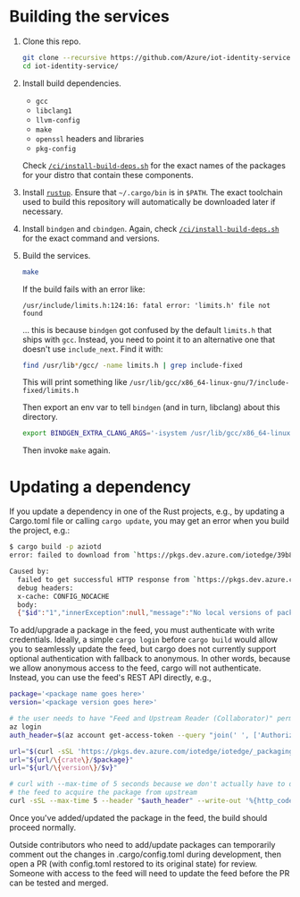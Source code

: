 # Building the services

1. Clone this repo.

    ```sh
    git clone --recursive https://github.com/Azure/iot-identity-service
    cd iot-identity-service/
    ```

1. Install build dependencies.

    - `gcc`
    - `libclang1`
    - `llvm-config`
    - `make`
    - `openssl` headers and libraries
    - `pkg-config`

    Check [`/ci/install-build-deps.sh`](../ci/install-build-deps.sh) for the exact names of the packages for your distro that contain these components.

1. Install [`rustup`](https://rustup.rs). Ensure that `~/.cargo/bin` is in `$PATH`. The exact toolchain used to build this repository will automatically be downloaded later if necessary.

1. Install `bindgen` and `cbindgen`. Again, check [`/ci/install-build-deps.sh`](../ci/install-build-deps.sh) for the exact command and versions.

1. Build the services.

    ```sh
    make
    ```

    If the build fails with an error like:

    ```
    /usr/include/limits.h:124:16: fatal error: 'limits.h' file not found
    ```

    ... this is because `bindgen` got confused by the default `limits.h` that ships with `gcc`. Instead, you need to point it to an alternative one that doesn't use `include_next`. Find it with:

    ```sh
    find /usr/lib*/gcc/ -name limits.h | grep include-fixed
    ```

    This will print something like `/usr/lib/gcc/x86_64-linux-gnu/7/include-fixed/limits.h`

    Then export an env var to tell `bindgen` (and in turn, libclang) about this directory.

    ```sh
    export BINDGEN_EXTRA_CLANG_ARGS='-isystem /usr/lib/gcc/x86_64-linux-gnu/7/include-fixed'
    ```

    Then invoke `make` again.

# Updating a dependency

If you update a dependency in one of the Rust projects, e.g., by updating a Cargo.toml file or calling `cargo update`, you may get an error when you build the project, e.g.:

```sh
$ cargo build -p aziotd
error: failed to download from `https://pkgs.dev.azure.com/iotedge/39b8807f-aa0b-43ed-b4c9-58b83c0a23a7/_packaging/0581b6d1-911e-44b2-88d9-b384271aaf3a/cargo/api/v1/crates/http-body/1.0.1/download`

Caused by:
  failed to get successful HTTP response from `https://pkgs.dev.azure.com/iotedge/39b8807f-aa0b-43ed-b4c9-58b83c0a23a7/_packaging/0581b6d1-911e-44b2-88d9-b384271aaf3a/cargo/api/v1/crates/http-body/1.0.1/download` (13.107.42.20), got 401
  debug headers:
  x-cache: CONFIG_NOCACHE
  body:
  {"$id":"1","innerException":null,"message":"No local versions of package 'http-body'; please provide authentication to access versions from upstream that have not yet been saved to your feed.","typeName":"Microsoft.TeamFoundation.Framework.Server.UnauthorizedRequestException, Microsoft.TeamFoundation.Framework.Server","typeKey":"UnauthorizedRequestException","errorCode":0,"eventId":3000}
```

To add/upgrade a package in the feed, you must authenticate with write credentials. Ideally, a simple `cargo login` before `cargo build` would allow you to seamlessly update the feed, but cargo does not currently support optional authentication with fallback to anonymous. In other words, because we allow anonymous access to the feed, cargo will not authenticate. Instead, you can use the feed's REST API directly, e.g.,

```bash
package='<package name goes here>'
version='<package version goes here>'

# the user needs to have "Feed and Upstream Reader (Collaborator)" permissions on the feed
az login
auth_header=$(az account get-access-token --query "join(' ', ['Authorization: Bearer', accessToken])" --output tsv)

url="$(curl -sSL 'https://pkgs.dev.azure.com/iotedge/iotedge/_packaging/iotedge_PublicPackages/Cargo/index/config.json' | jq -r '.dl')"
url="${url/\{crate\}/$package}"
url="${url/\{version\}/$v}"

# curl with --max-time of 5 seconds because we don't actually have to download the package, we just need to nudge
# the feed to acquire the package from upstream
curl -sSL --max-time 5 --header "$auth_header" --write-out '%{http_code}\n' "$url"
```

Once you've added/updated the package in the feed, the build should proceed normally.

Outside contributors who need to add/update packages can temporarily comment out the changes in .cargo/config.toml during development, then open a PR (with config.toml restored to its original state) for review. Someone with access to the feed will need to update the feed before the PR can be tested and merged.